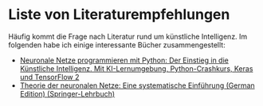 # Liste von Literaturempfehlungen

Häufig kommt die Frage nach Literatur rund um künstliche Intelligenz. Im folgenden habe ich einige interessante Bücher zusammengestellt:

- [Neuronale Netze programmieren mit Python: Der Einstieg in die Künstliche Intelligenz. Mit KI-Lernumgebung, Python-Crashkurs, Keras und TensorFlow 2](https://amzn.to/45cZtkf)
- [Theorie der neuronalen Netze: Eine systematische Einführung (German Edition) (Springer-Lehrbuch)](amzn.to/3aIj7Ld)
